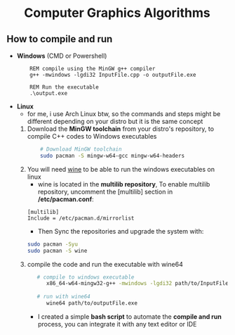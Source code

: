 <h1 align="center">Computer Graphics Algorithms</h1>

## How to compile and run
- **Windows** (CMD or Powershell)
    ```CMD
        REM compile using the MinGW g++ compiler 
        g++ -mwindows -lgdi32 InputFile.cpp -o outputFile.exe

        REM Run the executable
        .\output.exe
    ```
- **Linux**
    - for me, i use Arch Linux btw, so the commands and steps might be different depending on your distro but it is the same concept
    1. Download the **MinGW toolchain** from your distro's repository, to compile C++ codes to Windows executables
        ```bash
            # Download MinGW toolchain
            sudo pacman -S mingw-w64-gcc mingw-w64-headers                                                                                              
        ```
    2. You will need [wine](https://www.winehq.org/) to be able to run the windows executables on linux
        -  wine is located in the **multilib repository**, 
        To enable multilib repository, uncomment the [multilib] section in **/etc/pacman.conf**:
        ```
        [multilib]
        Include = /etc/pacman.d/mirrorlist
        ```
        - Then Sync the repositories and upgrade the system with:
        ```bash
        sudo pacman -Syu
        sudo pacman -S wine
        ```
    3. compile the code and run the executable with wine64
         ```bash
            # compile to windows executable
               x86_64-w64-mingw32-g++ -mwindows -lgdi32 path/to/InputFile.cpp -o path/to/outputFile.exe
            
            # run with wine64  
               wine64 path/to/outputFile.exe
          ```
        - I created a simple **bash script** to automate the **compile and run** process, you can integrate it with any text editor or IDE
